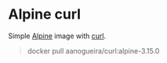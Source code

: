 # Alpine curl

Simple [Alpine](https://hub.docker.com/_/alpine?tab=tags&page=1&name=3.15.0)
image with [curl](https://linux.die.net/man/1/curl).

> docker pull aanogueira/curl:alpine-3.15.0

